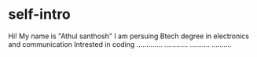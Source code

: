 # self-intro
Hi! My name is "Athul santhosh"
I am persuing Btech degree in electronics and communication
Intrested in coding
.............
............
..........
..........
